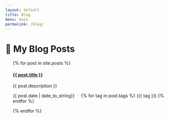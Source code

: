 ```yaml
---
layout: default
title: Blog
menu: main
permalink: /blog/
---
```


<h1> 📝 My Blog Posts </h1>

<ul class="posts">

<div class="cp-listing">

{% for post in site.posts %}
  <h4 class="p-title"><a href="{{ post.url | relative_url }}" title="{{ post.title }}">{{ post.title }}</a></h4>
  <p class="p-desc">{{ post.description }}</p>
  <p class="p-date">{{ post.date | date_to_string}} &nbsp;·&nbsp;
  {% for tag in post.tags %}
    ({{ tag }})
  {% endfor %}</p>
{% endfor %}
</div>
</ul>

